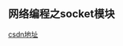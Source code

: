## 网络编程之socket模块

[csdn地址](https://blog.csdn.net/qq_37085158/article/details/122535289?ops_request_misc=%257B%2522request%255Fid%2522%253A%2522168966152616800186543910%2522%252C%2522scm%2522%253A%252220140713.130102334..%2522%257D&request_id=168966152616800186543910&biz_id=0&utm_medium=distribute.pc_search_result.none-task-blog-2~all~top_positive~default-2-122535289-null-null.142^v88^insert_down28v1,239^v2^insert_chatgpt&utm_term=python%20socket&spm=1018.2226.3001.4187)